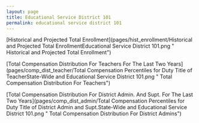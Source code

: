 ```yaml
---
layout: page
title: Educational Service District 101
permalink: educational service district 101
---
```



[Historical and Projected Total Enrollment](pages/hist_enrollment/Historical and Projected Total EnrollmentEducational Service District 101.png " Historical and Projected Total Enrollment")

[Total Compensation Distribution For Teachers For The Last Two Years](pages/comp_dist_teacher/Total Compensation Percentiles for Duty Title of TeacherState-Wide and Educational Service District 101.png " Total Compensation Distribution For Teachers")

[Total Compensation Distribution For District Admin. And Supt. For The Last Two Years](pages/comp_dist_admin/Total Compensation Percentiles for Duty Title of District Admin and Supt.State-Wide and Educational Service District 101.png " Total Compensation Distribution For District Admins")

